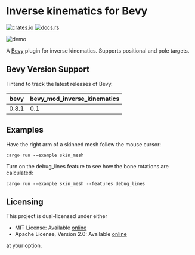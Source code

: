 # Inverse kinematics for Bevy
  
[![crates.io](https://img.shields.io/crates/v/bevy_mod_inverse_kinematics)](https://crates.io/crates/bevy_mod_inverse_kinematics)
[![docs.rs](https://docs.rs/bevy_mod_inverse_kinematics/badge.svg)](https://docs.rs/bevy_mod_inverse_kinematics)

![demo](https://github.com/Kurble/bevy_mod_inverse_kinematics/blob/master/demo.gif)

A [Bevy](https://github.com/bevyengine/bevy) plugin for inverse kinematics. Supports positional and pole targets.

## Bevy Version Support

I intend to track the latest releases of Bevy.

| bevy  | bevy_mod_inverse_kinematics |
| ----- | --------------------------- |
| 0.8.1 | 0.1                         |

## Examples

Have the right arm of a skinned mesh follow the mouse cursor:

```shell
cargo run --example skin_mesh
```

Turn on the debug_lines feature to see how the bone rotations are calculated:
```shell
cargo run --example skin_mesh --features debug_lines
```

## Licensing

This project is dual-licensed under either

- MIT License: Available [online](http://opensource.org/licenses/MIT)
- Apache License, Version 2.0: Available [online](http://www.apache.org/licenses/LICENSE-2.0)

at your option.

